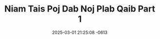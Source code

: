 ---
layout: movie-video-data
date: 2025-03-01 21:25:08 -0613
categories: movie

# Site Attributes
title: "Niam Tais Poj Dab Noj Plab Qaib Part 1"
permalink: "/movie/Niam_Tais_Poj_Dab_Noj_Plab_Qaib_Part_1"

# Movie Attributes
synopsis: "Niam tais poj dab noj plab qaib no yog ib zag dab neeg qub thaum ub. Vim niam tais mus nyob deb lawm ces thiaj komme nyuam mus hu tuaj pab tu tus ntxhais tau me nyuam tshiab thiab tuaj noj plab qaib hnyuv qaib no, tiam sis ob viv ncaus niam laus niam hluas cia li mus hu tau niam tais poj dab tuaj tom law tsev neeg lawm"
producer: ""
director: ""
writer: ""
video_link: "https://youtu.be/OEEYsjW1XAo?si=Gd8xnWidtZFKvgFp"
genre: "Folklore Horror"
year: ""
release_type: "VHS"
storage: "Private"
thumbnail: "/assets/images/movie_thumbnails/Niam Tais Poj Dab Noj Plab Qaib Part 1.jpeg"
publishing_company: "Nuj Sisloob Entertainment, HmongThai Sound"

# Sequels + Parts
base_movie: "Niam Tais Poj Dab Noj Plab Qaib Part 1"
total_parts: 2
sequel: ""

# Movie Cast
cast:
#VALUE!
---